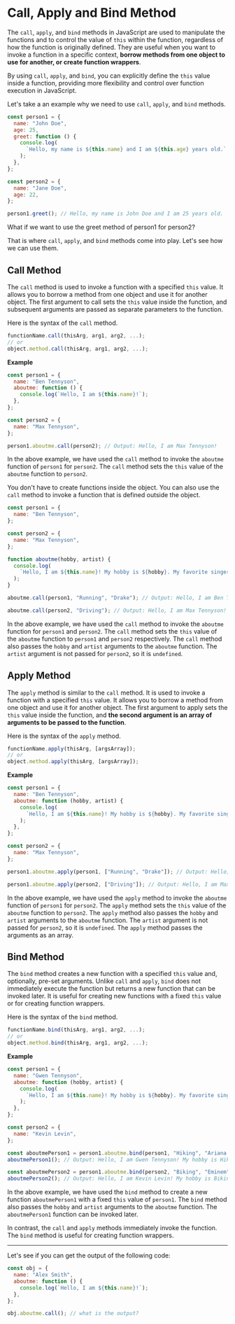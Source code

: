 # Call, Apply and Bind Method

The `call`, `apply`, and `bind` methods in JavaScript are used to manipulate the functions and to control the value of `this` within the function, regardless of how the function is originally defined. They are useful when you want to invoke a function in a specific context, **borrow methods from one object to use for another, or create function wrappers**.

By using `call`, `apply`, and `bind`, you can explicitly define the `this` value inside a function, providing more flexibility and control over function execution in JavaScript.

Let's take a an example why we need to use `call`, `apply`, and `bind` methods.

```js
const person1 = {
  name: "John Doe",
  age: 25,
  greet: function () {
    console.log(
      `Hello, my name is ${this.name} and I am ${this.age} years old.`
    );
  },
};

const person2 = {
  name: "Jane Doe",
  age: 22,
};

person1.greet(); // Hello, my name is John Doe and I am 25 years old.
```

What if we want to use the greet method of person1 for person2?

That is where `call`, `apply`, and `bind` methods come into play. Let's see how we can use them.

## Call Method

The `call` method is used to invoke a function with a specified `this` value. It allows you to borrow a method from one object and use it for another object. The first argument to call sets the `this` value inside the function, and subsequent arguments are passed as separate parameters to the function.

Here is the syntax of the `call` method.

```js
functionName.call(thisArg, arg1, arg2, ...);
// or
object.method.call(thisArg, arg1, arg2, ...);
```

**Example**

```js
const person1 = {
  name: "Ben Tennyson",
  aboutme: function () {
    console.log(`Hello, I am ${this.name}!`);
  },
};

const person2 = {
  name: "Max Tennyson",
};

person1.aboutme.call(person2); // Output: Hello, I am Max Tennyson!
```

In the above example, we have used the `call` method to invoke the `aboutme` function of `person1` for `person2`. The `call` method sets the `this` value of the `aboutme` function to `person2`.

You don't have to create functions inside the object. You can also use the `call` method to invoke a function that is defined outside the object.

```js
const person1 = {
  name: "Ben Tennyson",
};

const person2 = {
  name: "Max Tennyson",
};

function aboutme(hobby, artist) {
  console.log(
    `Hello, I am ${this.name}! My hobby is ${hobby}. My favorite singer is ${artist}.`
  );
}

aboutme.call(person1, "Running", "Drake"); // Output: Hello, I am Ben Tennyson! My hobby is Running. My favorite singer is Drake.

aboutme.call(person2, "Driving"); // Output: Hello, I am Max Tennyson! My hobby is Driving. My favorite singer is undefined.
```

In the above example, we have used the `call` method to invoke the `aboutme` function for `person1` and `person2`. The `call` method sets the `this` value of the `aboutme` function to `person1` and `person2` respectively. The `call` method also passes the `hobby` and `artist` arguments to the `aboutme` function. The `artist` argument is not passed for `person2`, so it is `undefined`.

## Apply Method

The `apply` method is similar to the `call` method. It is used to invoke a function with a specified `this` value. It allows you to borrow a method from one object and use it for another object. The first argument to apply sets the `this` value inside the function, and **the second argument is an array of arguments to be passed to the function**.

Here is the syntax of the `apply` method.

```js
functionName.apply(thisArg, [argsArray]);
// or
object.method.apply(thisArg, [argsArray]);
```

**Example**

```js
const person1 = {
  name: "Ben Tennyson",
  aboutme: function (hobby, artist) {
    console.log(
      `Hello, I am ${this.name}! My hobby is ${hobby}. My favorite singer is ${artist}.`
    );
  },
};

const person2 = {
  name: "Max Tennyson",
};

person1.aboutme.apply(person1, ["Running", "Drake"]); // Output: Hello, I am Ben Tennyson! My hobby is Running. My favorite singer is Drake.

person1.aboutme.apply(person2, ["Driving"]); // Output: Hello, I am Max Tennyson! My hobby is Driving. My favorite singer is undefined.
```

In the above example, we have used the `apply` method to invoke the `aboutme` function of `person1` for `person2`. The `apply` method sets the `this` value of the `aboutme` function to `person2`. The `apply` method also passes the `hobby` and `artist` arguments to the `aboutme` function. The `artist` argument is not passed for `person2`, so it is `undefined`. The `apply` method passes the arguments as an array.

## Bind Method

The `bind` method creates a new function with a specified `this` value and, optionally, pre-set arguments. Unlike `call` and `apply`, `bind` does not immediately execute the function but returns a new function that can be invoked later. It is useful for creating new functions with a fixed `this` value or for creating function wrappers.

Here is the syntax of the `bind` method.

```js
functionName.bind(thisArg, arg1, arg2, ...);
// or
object.method.bind(thisArg, arg1, arg2, ...);
```

**Example**

```js
const person1 = {
  name: "Gwen Tennyson",
  aboutme: function (hobby, artist) {
    console.log(
      `Hello, I am ${this.name}! My hobby is ${hobby}. My favorite singer is ${artist}.`
    );
  },
};

const person2 = {
  name: "Kevin Levin",
};

const aboutmePerson1 = person1.aboutme.bind(person1, "Hiking", "Ariana Grande");
aboutmePerson1(); // Output: Hello, I am Gwen Tennyson! My hobby is Hiking. My favorite singer is Ariana Grande.

const aboutmePerson2 = person1.aboutme.bind(person2, "Biking", "Eminem");.
aboutmePerson2(); // Output: Hello, I am Kevin Levin! My hobby is Biking. My favorite singer is Eminem.
```

In the above example, we have used the `bind` method to create a new function `aboutmePerson1` with a fixed `this` value of `person1`. The `bind` method also passes the `hobby` and `artist` arguments to the `aboutme` function. The `aboutmePerson1` function can be invoked later.

In contrast, the `call` and `apply` methods immediately invoke the function. The `bind` method is useful for creating function wrappers.

---

Let's see if you can get the output of the following code:

```js
const obj = {
  name: "Alex Smith",
  aboutme: function () {
    console.log(`Hello, I am ${this.name}!`);
  },
};

obj.aboutme.call(); // what is the output?
```
